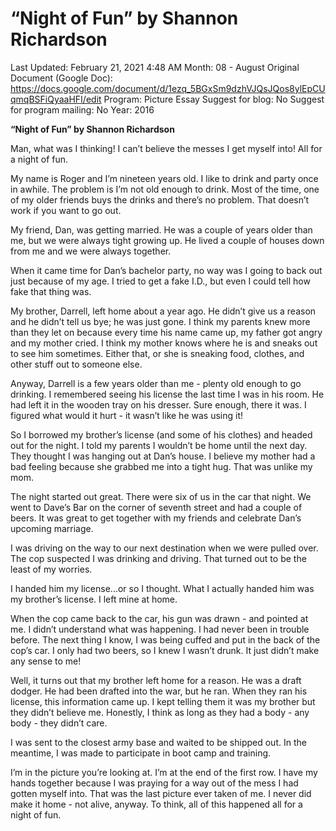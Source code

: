 # “Night of Fun” by Shannon Richardson

Last Updated: February 21, 2021 4:48 AM
Month: 08 - August
Original Document (Google Doc): https://docs.google.com/document/d/1ezq_5BGxSm9dzhVJQsJQos8ylEpCUqmqBSFiQyaaHFI/edit
Program: Picture Essay
Suggest for blog: No
Suggest for program mailing: No
Year: 2016

**“Night of Fun” by Shannon Richardson**

Man, what was I thinking! I can’t believe the messes I get myself into! All for a night of fun.

My name is Roger and I’m nineteen years old. I like to drink and party once in awhile. The problem is I’m not old enough to drink. Most of the time, one of my older friends buys the drinks and there’s no problem. That doesn’t work if you want to go out.

My friend, Dan, was getting married. He was a couple of years older than me, but we were always tight growing up. He lived a couple of houses down from me and we were always together.

When it came time for Dan’s bachelor party, no way was I going to back out just because of my age. I tried to get a fake I.D., but even I could tell how fake that thing was.

My brother, Darrell, left home about a year ago. He didn’t give us a reason and he didn’t tell us bye; he was just gone. I think my parents knew more than they let on because every time his name came up, my father got angry and my mother cried. I think my mother knows where he is and sneaks out to see him sometimes. Either that, or she is sneaking food, clothes, and other stuff out to someone else.

Anyway, Darrell is a few years older than me - plenty old enough to go drinking. I remembered seeing his license the last time I was in his room. He had left it in the wooden tray on his dresser. Sure enough, there it was. I figured what would it hurt - it wasn’t like he was using it!

So I borrowed my brother’s license (and some of his clothes) and headed out for the night. I told my parents I wouldn’t be home until the next day. They thought I was hanging out at Dan’s house. I believe my mother had a bad feeling because she grabbed me into a tight hug. That was unlike my mom.

The night started out great. There were six of us in the car that night. We went to Dave’s Bar on the corner of seventh street and had a couple of beers. It was great to get together with my friends and celebrate Dan’s upcoming marriage.

I was driving on the way to our next destination when we were pulled over. The cop suspected I was drinking and driving. That turned out to be the least of my worries.

I handed him my license...or so I thought. What I actually handed him was my brother’s license. I left mine at home.

When the cop came back to the car, his gun was drawn - and pointed at me. I didn’t understand what was happening. I had never been in trouble before. The next thing I know, I was being cuffed and put in the back of the cop’s car. I only had two beers, so I knew I wasn’t drunk. It just didn’t make any sense to me!

Well, it turns out that my brother left home for a reason. He was a draft dodger. He had been drafted into the war, but he ran. When they ran his license, this information came up. I kept telling them it was my brother but they didn’t believe me. Honestly, I think as long as they had a body - any body - they didn’t care.

I was sent to the closest army base and waited to be shipped out. In the meantime, I was made to participate in boot camp and training.

I’m in the picture you’re looking at. I’m at the end of the first row. I have my hands together because I was praying for a way out of the mess I had gotten myself into. That was the last picture ever taken of me. I never did make it home - not alive, anyway. To think, all of this happened all for a night of fun.
